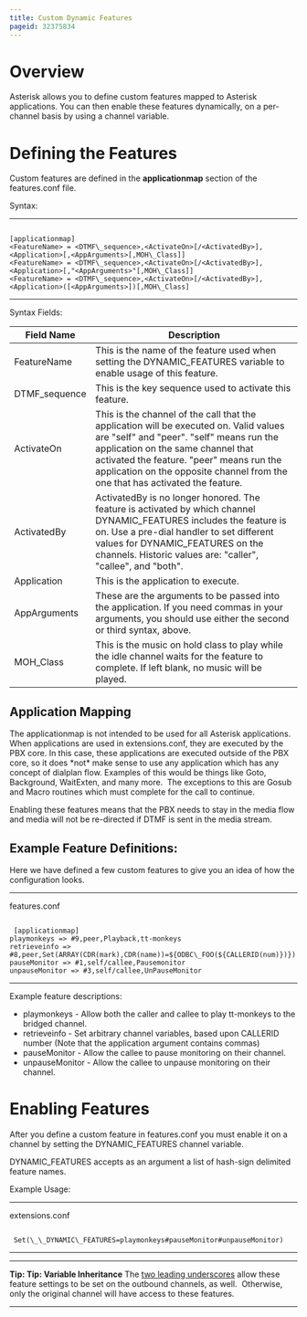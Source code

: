 ```yaml
---
title: Custom Dynamic Features
pageid: 32375834
---
```


Overview
========

Asterisk allows you to define custom features mapped to Asterisk applications. You can then enable these features dynamically, on a per-channel basis by using a channel variable.

Defining the Features
=====================

Custom features are defined in the **applicationmap** section of the features.conf file.

Syntax:




---

  
  


```

[applicationmap]
<FeatureName> = <DTMF\_sequence>,<ActivateOn>[/<ActivatedBy>],<Application>[,<AppArguments>[,MOH\_Class]]
<FeatureName> = <DTMF\_sequence>,<ActivateOn>[/<ActivatedBy>],<Application>[,"<AppArguments>"[,MOH\_Class]]
<FeatureName> = <DTMF\_sequence>,<ActivateOn>[/<ActivatedBy>],<Application>([<AppArguments>])[,MOH\_Class]

```



---


Syntax Fields:



| Field Name | Description |
| --- | --- |
| FeatureName | This is the name of the feature used when setting the DYNAMIC\_FEATURES variable to enable usage of this feature. |
| DTMF\_sequence | This is the key sequence used to activate this feature. |
| ActivateOn | This is the channel of the call that the application will be executed on. Valid values are "self" and "peer". "self" means run the application on the same channel that activated the feature. "peer" means run the application on the opposite channel from the one that has activated the feature. |
| ActivatedBy | ActivatedBy is no longer honored. The feature is activated by which channel DYNAMIC\_FEATURES includes the feature is on. Use a pre-dial handler to set different values for DYNAMIC\_FEATURES on the channels. Historic values are: "caller", "callee", and "both". |
| Application | This is the application to execute. |
| AppArguments | These are the arguments to be passed into the application. If you need commas in your arguments, you should use either the second or third syntax, above. |
| MOH\_Class | This is the music on hold class to play while the idle channel waits for the feature to complete. If left blank, no music will be played. |

Application Mapping
-------------------

The applicationmap is not intended to be used for all Asterisk applications. When applications are used in extensions.conf, they are executed by the PBX core. In this case, these applications are executed outside of the PBX core, so it does \*not\* make sense to use any application which has any concept of dialplan flow. Examples of this would be things like Goto, Background, WaitExten, and many more.  The exceptions to this are Gosub and Macro routines which must complete for the call to continue.

Enabling these features means that the PBX needs to stay in the media flow and media will not be re-directed if DTMF is sent in the media stream.

Example Feature Definitions:
----------------------------

Here we have defined a few custom features to give you an idea of how the configuration looks.




---

  
features.conf  


```

 [applicationmap]
playmonkeys => #9,peer,Playback,tt-monkeys
retrieveinfo => #8,peer,Set(ARRAY(CDR(mark),CDR(name))=${ODBC\_FOO(${CALLERID(num)})})
pauseMonitor => #1,self/callee,Pausemonitor
unpauseMonitor => #3,self/callee,UnPauseMonitor

```



---


Example feature descriptions:

* playmonkeys - Allow both the caller and callee to play tt-monkeys to the bridged channel.
* retrieveinfo - Set arbitrary channel variables, based upon CALLERID number (Note that the application argument contains commas)
* pauseMonitor - Allow the callee to pause monitoring on their channel.
* unpauseMonitor - Allow the callee to unpause monitoring on their channel.

Enabling Features
=================

After you define a custom feature in features.conf you must enable it on a channel by setting the DYNAMIC\_FEATURES channel variable.

DYNAMIC\_FEATURES accepts as an argument a list of hash-sign delimited feature names.

Example Usage:




---

  
extensions.conf  


```

 Set(\_\_DYNAMIC\_FEATURES=playmonkeys#pauseMonitor#unpauseMonitor)

```



---




---

**Tip: Tip: Variable Inheritance** The [two leading underscores](/Variable-Inheritance) allow these feature settings to be set on the outbound channels, as well.  Otherwise, only the original channel will have access to these features.

  



---


